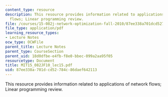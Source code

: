 ```yaml
---
content_type: resource
description: This resource provides information related to applications of network
  flows; Linear programming review.
file: /courses/15-082j-network-optimization-fall-2010/87ee338a701dcd52784c86daef642113_MIT15_082JF10_lec15.pdf
file_type: application/pdf
learning_resource_types:
- Lecture Notes
ocw_type: OCWFile
parent_title: Lecture Notes
parent_type: CourseSection
parent_uid: 18d0dfbe-e4fb-f8e0-bbec-099a2aa95f05
resourcetype: Document
title: MIT15_082JF10_lec15.pdf
uid: 87ee338a-701d-cd52-784c-86daef642113
---
```

This resource provides information related to applications of network flows; Linear programming review.